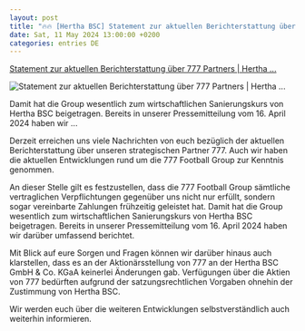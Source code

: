 ```yaml
---
layout: post
title: "🔥🔥 [Hertha BSC] Statement zur aktuellen Berichterstattung über 777 Partners | Hertha ..."
date: Sat, 11 May 2024 13:00:00 +0200
categories: entries DE
---
```

[Statement zur aktuellen Berichterstattung über 777 Partners | Hertha ...](https://www.herthabsc.com/de/nachrichten/2024/05/statement-berichterstattung-777-partners-mai-2324)

![Statement zur aktuellen Berichterstattung über 777 Partners | Hertha ...](https://content.herthabsc.com/site/binaries/_bsc_1689610470160/content/gallery/citypress_fahne-auf-dem-trikot_2324-1.jpg)

Damit hat die Group wesentlich zum wirtschaftlichen Sanierungskurs von Hertha BSC beigetragen. Bereits in unserer Pressemitteilung vom 16. April 2024 haben wir ...

Derzeit erreichen uns viele Nachrichten von euch bezüglich der aktuellen Berichterstattung über unseren strategischen Partner 777. Auch wir haben die aktuellen Entwicklungen rund um die 777 Football Group zur Kenntnis genommen.

An dieser Stelle gilt es festzustellen, dass die 777 Football Group sämtliche vertraglichen Verpflichtungen gegenüber uns nicht nur erfüllt, sondern sogar vereinbarte Zahlungen frühzeitig geleistet hat. Damit hat die Group wesentlich zum wirtschaftlichen Sanierungskurs von Hertha BSC beigetragen. Bereits in unserer Pressemitteilung vom 16. April 2024 haben wir darüber umfassend berichtet.

Mit Blick auf eure Sorgen und Fragen können wir darüber hinaus auch klarstellen, dass es an der Aktionärsstellung von 777 an der Hertha BSC GmbH & Co. KGaA keinerlei Änderungen gab. Verfügungen über die Aktien von 777 bedürften aufgrund der satzungsrechtlichen Vorgaben ohnehin der Zustimmung von Hertha BSC.

Wir werden euch über die weiteren Entwicklungen selbstverständlich auch weiterhin informieren.

